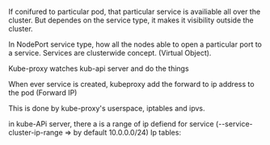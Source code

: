 If conifured to particular pod, that particular service is availiable all over the cluster. But dependes on the service type, it makes it visibility outside the cluster.

In NodePort service type, how all the nodes able to open a particular port to a service.
Services are clusterwide concept. (Virtual Object).

Kube-proxy watches kub-api server and do the things

When ever service is created, kubeproxy add the forward to ip  address to the pod (Forward IP)

This is done by kube-proxy's userspace, iptables and ipvs.

in kube-APi server, there a is a range of ip defiend for service (--service-cluster-ip-range => by default 10.0.0.0/24)
Ip tables: 
